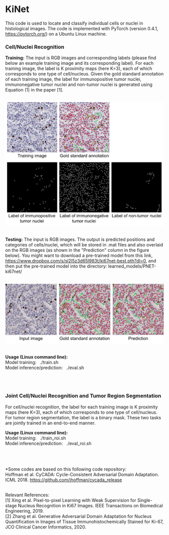 # KiNet
This code is used to locate and classify individual cells or nuclei in histological images. The code is implemented with PyTorch (version 0.4.1, https://pytorch.org/) on a Ubuntu Linux machine. 

### Cell/Nuclei Recognition
**Training:** The input is RGB images and corresponding labels (please find below an example training image and its corresponding label). For each training image, the label is K proximity maps (here K=3), each of which corresponds to one type of cell/nucleus. Given the gold standard annotation of each training image, the label for immunopositive tumor nuclei, immunonegative tumor nuclei and non-tumor nuclei is generated using Equation (1) in the paper [1].

<br />
<img src="results/example_training.png" width="1200"><br/>
<br />

**Testing:** The input is RGB images. The output is predicted positions and categories of cells/nuclei, which will be stored in .mat files and also overlaid on the RGB images (as shown in the "Prediction" column in the figure below). You might want to download a pre-trained model from this link, https://www.dropbox.com/s/sl2l5z3d65l983t/ki67net-best.pth?dl=0, and then put the pre-trained model into the directory: learned_models/PNET-ki67net/

<br />
<img src="results/example_result.png" width="1200"><br/> 
<br />

**Usage (Linux command line):** \
Model training: &nbsp; ./train.sh \
Model inference/prediction: &nbsp; ./eval.sh  

<br /> <br />
### Joint Cell/Nuclei Recognition and Tumor Region Segmentation      
For cell/nuclei recognition, the label for each training image is K proximity maps (here K=3), each of which corresponds to one type of cell/nucleus. For tumor region segmentation, the label is a binary mask. These two tasks are jointly trained in an end-to-end manner.

**Usage (Linux command line):** \
Model training: &nbsp; ./train_roi.sh \
Model inference/prediction: &nbsp; ./eval_roi.sh 

<br /> <br /> <br /> 
*Some codes are based on this following code repository: \
Hoffman et al. CyCADA: Cycle-Consistent Adversarial Domain Adaptation. ICML 2018. https://github.com/jhoffman/cycada_release

<br /> 
Relevant References:<br /> 
[1] Xing et al. Pixel-to-pixel Learning with Weak Supervision for Single-stage Nucleus Recognition in Ki67 Images. IEEE Transactions on Biomedical Engineering, 2019. <br />
[2] Zhang et al. Generative Adversarial Domain Adaptation for Nucleus Quantification in Images of Tissue Immunohistochemically Stained for Ki-67, JCO Clinical Cancer Informatics, 2020.
